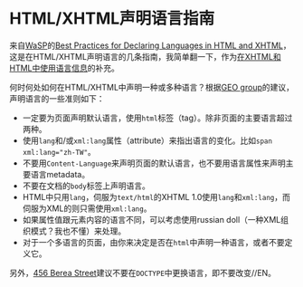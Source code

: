 # HTML/XHTML声明语言指南

来自[WaSP][0]的[Best Practices for Declaring Languages in HTML and XHTML][1]，这是在HTML/XHTML声明语言的几条指南，我简单翻一下，作为[在XHTML和HTML中使用语言信息][2]的补充。

何时何处如何在HTML/XHTML中声明一种或多种语言？根据[GEO group][3]的建议，声明语言的一些准则如下：

* 一定要为页面声明默认语言，使用`html`标签（tag）。除非页面的主要语言超过两种。
* 使用`lang`和/或`xml:lang`属性（attribute）来指出语言的变化。比如`span xml:lang="zh-TW"`。
* 不要用`Content-Language`来声明页面的默认语言，也不要用语言属性来声明主要语言metadata。
* 不要在文档的`body`标签上声明语言。
* HTML中只用`lang`，伺服为`text/html`的XHTML 1.0使用`lang`和`xml:lang`，而伺服为XML的则只需使用`xml:lang`。
* 如果属性值跟元素内容的语言不同，可以考虑使用russian doll（一种XML组织模式？我也不懂）来处理。
* 对于一个多语言的页面，由你来决定是否在`html`中声明一种语言，或者不要定义它。

另外，[456 Berea Street][4]建议不要在`DOCTYPE`中更换语言，即不要改变//EN。

[0]: http://www.webstandards.org/
[1]: http://www.webstandards.org/buzz/archive/2005_09.html#a000558
[2]: https://www.google.com/search?q=在XHTML和HTML中使用语言信息&ie=UTF-8&oe=UTF-8
[3]: http://www.w3.org/International/geo/
[4]: http://www.456bereastreet.com/archive/200509/declaring_languages_in_html_and_xhtml/
